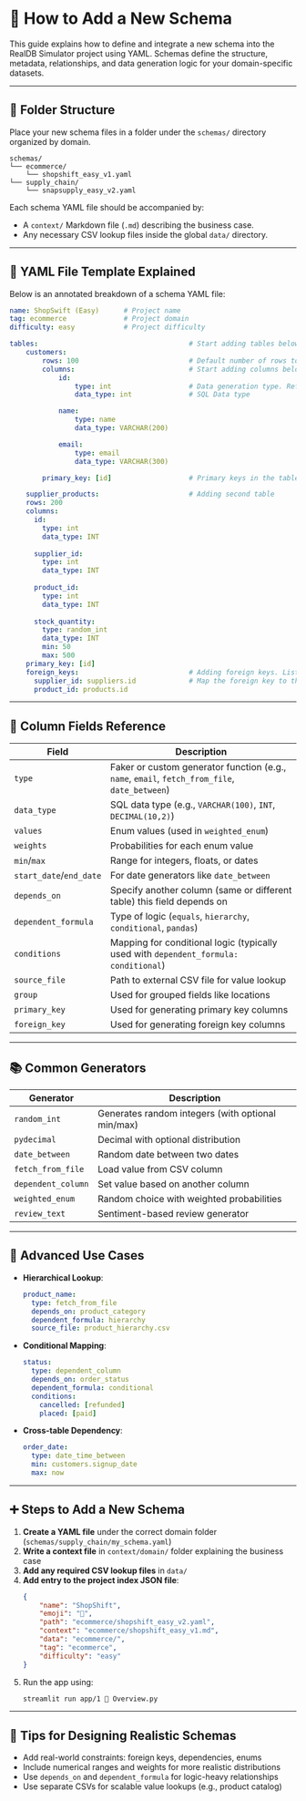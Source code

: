 
# 📘 How to Add a New Schema

This guide explains how to define and integrate a new schema into the RealDB Simulator project using YAML. Schemas define the structure, metadata, relationships, and data generation logic for your domain-specific datasets.

---

## 📂 Folder Structure

Place your new schema files in a folder under the `schemas/` directory organized by domain.

```
schemas/
└── ecommerce/
    └── shopshift_easy_v1.yaml
└── supply_chain/
    └── snapsupply_easy_v2.yaml
```

Each schema YAML file should be accompanied by:
- A `context/` Markdown file (`.md`) describing the business case.
- Any necessary CSV lookup files inside the global `data/` directory.

---

## 🧾 YAML File Template Explained

Below is an annotated breakdown of a schema YAML file:

```yaml
name: ShopSwift (Easy)      # Project name
tag: ecommerce              # Project domain
difficulty: easy            # Project difficulty

tables:                                     # Start adding tables below
    customers:                        
        rows: 100                           # Default number of rows to be generated in the table
        columns:                            # Start adding columns below
            id:
                type: int                   # Data generation type. Reference below for available types
                data_type: int              # SQL Data type

            name:
                type: name
                data_type: VARCHAR(200)

            email:
                type: email
                data_type: VARCHAR(300)

        primary_key: [id]                   # Primary keys in the table. List all the columns that are part of the primary key here

    supplier_products:                      # Adding second table
    rows: 200
    columns:
      id:
        type: int
        data_type: INT
        
      supplier_id:
        type: int
        data_type: INT
        
      product_id:
        type: int
        data_type: INT
        
      stock_quantity:
        type: random_int
        data_type: INT
        min: 50
        max: 500
    primary_key: [id]
    foreign_keys:                           # Adding foreign keys. List the foreign key columns in the table below
      supplier_id: suppliers.id             # Map the foreign key to the referencing table and column using the table_name.column_name syntax
      product_id: products.id

```

---

## 🔑 Column Fields Reference

| Field          | Description |
|----------------|-------------|
| `type`         | Faker or custom generator function (e.g., `name`, `email`, `fetch_from_file`, `date_between`) |
| `data_type`    | SQL data type (e.g., `VARCHAR(100)`, `INT`, `DECIMAL(10,2)`) |
| `values`       | Enum values (used in `weighted_enum`) |
| `weights`      | Probabilities for each enum value |
| `min`/`max`    | Range for integers, floats, or dates |
| `start_date`/`end_date` | For date generators like `date_between` |
| `depends_on`   | Specify another column (same or different table) this field depends on |
| `dependent_formula` | Type of logic (`equals`, `hierarchy`, `conditional`, `pandas`) |
| `conditions`   | Mapping for conditional logic (typically used with `dependent_formula: conditional`) |
| `source_file`  | Path to external CSV file for value lookup |
| `group`        | Used for grouped fields like locations |
| `primary_key`  | Used for generating primary key columns |
| `foreign_key`  | Used for generating foreign key columns |

---

## 📚 Common Generators

| Generator             | Description |
|-----------------------|-------------|
| `random_int`          | Generates random integers (with optional min/max) |
| `pydecimal`           | Decimal with optional distribution |
| `date_between`        | Random date between two dates |
| `fetch_from_file`     | Load value from CSV column |
| `dependent_column`    | Set value based on another column |
| `weighted_enum`       | Random choice with weighted probabilities |
| `review_text`         | Sentiment-based review generator |

---

## 🧠 Advanced Use Cases

- **Hierarchical Lookup**:
  ```yaml
  product_name:
    type: fetch_from_file
    depends_on: product_category
    dependent_formula: hierarchy
    source_file: product_hierarchy.csv
  ```

- **Conditional Mapping**:
  ```yaml
  status:
    type: dependent_column
    depends_on: order_status
    dependent_formula: conditional
    conditions:
      cancelled: [refunded]
      placed: [paid]
  ```

- **Cross-table Dependency**:
  ```yaml
  order_date:
    type: date_time_between
    min: customers.signup_date
    max: now
  ```

---

## ➕ Steps to Add a New Schema

1. **Create a YAML file** under the correct domain folder (`schemas/supply_chain/my_schema.yaml`)
2. **Write a context file** in `context/domain/` folder explaining the business case
3. **Add any required CSV lookup files** in `data/`
4. **Add entry to the project index JSON file**:
    ```json
    {
        "name": "ShopShift",
        "emoji": "🛒",
        "path": "ecommerce/shopshift_easy_v2.yaml",
        "context": "ecommerce/shopshift_easy_v1.md",
        "data": "ecommerce/",
        "tag": "ecommerce",
        "difficulty": "easy"
    }
    ```
5. Run the app using:
    ```bash
    streamlit run app/1 📍 Overview.py
    ```

---

## 🧪 Tips for Designing Realistic Schemas

- Add real-world constraints: foreign keys, dependencies, enums
- Include numerical ranges and weights for more realistic distributions
- Use `depends_on` and `dependent_formula` for logic-heavy relationships
- Use separate CSVs for scalable value lookups (e.g., product catalog)
